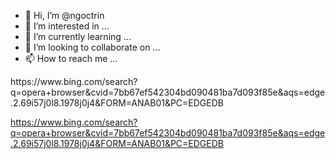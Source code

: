 - 👋 Hi, I’m @ngoctrin
- 👀 I’m interested in ...
- 🌱 I’m currently learning ...
- 💞️ I’m looking to collaborate on ...
- 📫 How to reach me ...

<!---
ngoctrin/ngoctrin is a ✨ special ✨ repository because its `README.md` (this file) appears on your GitHub profile.
You can click the Preview link to take a look at your changes.
--->https://www.bing.com/search?q=opera+browser&cvid=7bb67ef542304bd090481ba7d093f85e&aqs=edge.2.69i57j0l8.1978j0j4&FORM=ANAB01&PC=EDGEDB
https://www.bing.com/search?q=opera+browser&cvid=7bb67ef542304bd090481ba7d093f85e&aqs=edge.2.69i57j0l8.1978j0j4&FORM=ANAB01&PC=EDGEDB
